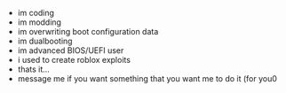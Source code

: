 - im coding
- im modding
- im overwriting boot configuration data
- im dualbooting
- im advanced BIOS/UEFI user
- i used to create roblox exploits
- thats it...
- message me if you want something that you want me to do it (for you0
